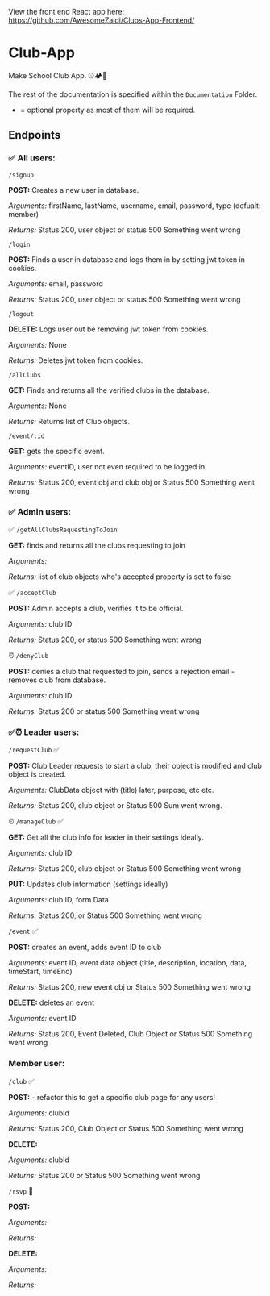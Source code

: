 View the front end React app here: https://github.com/AwesomeZaidi/Clubs-App-Frontend/

# Club-App
Make School Club App. ⚾️🏕🤳

The rest of the documentation is specified within the `Documentation` Folder.

* = optional property as most of them will be required.

## Endpoints

### ✅ All users:

`/signup`

**POST:** Creates a new user in database.

*Arguments:* firstName, lastName, username, email, password, type (defualt: member)

*Returns:* Status 200, user object or status 500 Something went wrong

`/login`

**POST:** Finds a user in database and logs them in by setting jwt token in cookies.

*Arguments:* email, password

*Returns:* Status 200, user object or status 500 Something went wrong

`/logout`

**DELETE:** Logs user out be removing jwt token from cookies.

*Arguments:* None

*Returns:* Deletes jwt token from cookies.

`/allClubs`

**GET:** Finds and returns all the verified clubs in the database.

*Arguments:* None

*Returns:* Returns list of Club objects.

`/event/:id`

**GET:** gets the specific event.

*Arguments:* eventID, user not even required to be logged in.

*Returns:* Status 200, event obj and club obj or Status 500 Something went wrong


### ✅ Admin users:

✅ `/getAllClubsRequestingToJoin`

**GET:** finds and returns all the clubs requesting to join

*Arguments:* 

*Returns:* list of club objects who's accepted property is set to false

✅ `/acceptClub`

**POST:** Admin accepts a club, verifies it to be official.

*Arguments:* club ID

*Returns:* Status 200, or status 500 Something went wrong

⏰ `/denyClub`

**POST:** denies a club that requested to join, sends a rejection email - removes club from database.

*Arguments:* club ID

*Returns:* Status 200 or status 500 Something went wrong

### ✅⏰ Leader users:

`/requestClub` ✅

**POST:** Club Leader requests to start a club, their object is modified and club object is created.

*Arguments:* ClubData object with (title) later, purpose, etc etc.

*Returns:* Status 200, club object or Status 500 Sum went wrong.

⏰ `/manageClub` ✅

**GET:** Get all the club info for leader in their settings ideally.

*Arguments:* club ID

*Returns:* Status 200, club object or Status 500 Something went wrong


**PUT:** Updates club information (settings ideally)

*Arguments:* club ID, form Data

*Returns:* Status 200, or Status 500 Something went wrong

`/event` ✅

**POST:** creates an event, adds event ID to club

*Arguments:* event ID, event data object (title, description, location, data, timeStart, timeEnd)

*Returns:* Status 200, new event obj or Status 500 Something went wrong

**DELETE:** deletes an event

*Arguments:* event ID

*Returns:* Status 200, Event Deleted, Club Object or Status 500 Something went wrong

### Member user:

`/club` ✅

**POST:** - refactor this to get a specific club page for any users!

*Arguments:* clubId

*Returns:* Status 200, Club Object or Status 500 Something went wrong

**DELETE:**

*Arguments:* clubId

*Returns:* Status 200 or Status 500 Something went wrong

`/rsvp` 🚧

**POST:**

*Arguments:* 

*Returns:*

**DELETE:**

*Arguments:* 

*Returns:*